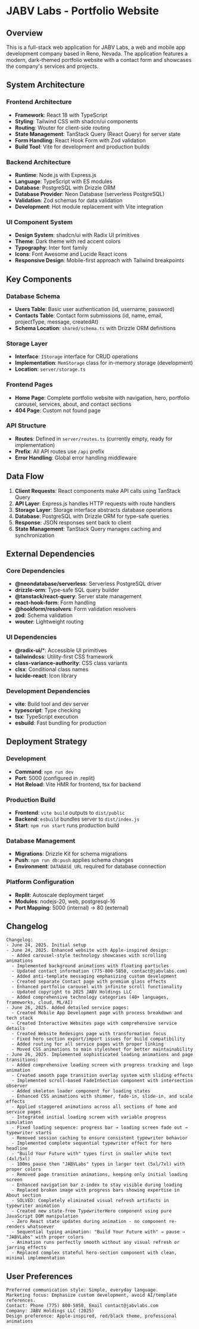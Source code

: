 # JABV Labs - Portfolio Website

## Overview

This is a full-stack web application for JABV Labs, a web and mobile app development company based in Reno, Nevada. The application features a modern, dark-themed portfolio website with a contact form and showcases the company's services and projects.

## System Architecture

### Frontend Architecture
- **Framework**: React 18 with TypeScript
- **Styling**: Tailwind CSS with shadcn/ui components
- **Routing**: Wouter for client-side routing
- **State Management**: TanStack Query (React Query) for server state
- **Form Handling**: React Hook Form with Zod validation
- **Build Tool**: Vite for development and production builds

### Backend Architecture
- **Runtime**: Node.js with Express.js
- **Language**: TypeScript with ES modules
- **Database**: PostgreSQL with Drizzle ORM
- **Database Provider**: Neon Database (serverless PostgreSQL)
- **Validation**: Zod schemas for data validation
- **Development**: Hot module replacement with Vite integration

### UI Component System
- **Design System**: shadcn/ui with Radix UI primitives
- **Theme**: Dark theme with red accent colors
- **Typography**: Inter font family
- **Icons**: Font Awesome and Lucide React icons
- **Responsive Design**: Mobile-first approach with Tailwind breakpoints

## Key Components

### Database Schema
- **Users Table**: Basic user authentication (id, username, password)
- **Contacts Table**: Contact form submissions (id, name, email, projectType, message, createdAt)
- **Schema Location**: `shared/schema.ts` with Drizzle ORM definitions

### Storage Layer
- **Interface**: `IStorage` interface for CRUD operations
- **Implementation**: `MemStorage` class for in-memory storage (development)
- **Location**: `server/storage.ts`

### Frontend Pages
- **Home Page**: Complete portfolio website with navigation, hero, portfolio carousel, services, about, and contact sections
- **404 Page**: Custom not found page

### API Structure
- **Routes**: Defined in `server/routes.ts` (currently empty, ready for implementation)
- **Prefix**: All API routes use `/api` prefix
- **Error Handling**: Global error handling middleware

## Data Flow

1. **Client Requests**: React components make API calls using TanStack Query
2. **API Layer**: Express.js handles HTTP requests with route handlers
3. **Storage Layer**: Storage interface abstracts database operations
4. **Database**: PostgreSQL with Drizzle ORM for type-safe queries
5. **Response**: JSON responses sent back to client
6. **State Management**: TanStack Query manages caching and synchronization

## External Dependencies

### Core Dependencies
- **@neondatabase/serverless**: Serverless PostgreSQL driver
- **drizzle-orm**: Type-safe SQL query builder
- **@tanstack/react-query**: Server state management
- **react-hook-form**: Form handling
- **@hookform/resolvers**: Form validation resolvers
- **zod**: Schema validation
- **wouter**: Lightweight routing

### UI Dependencies
- **@radix-ui/***: Accessible UI primitives
- **tailwindcss**: Utility-first CSS framework
- **class-variance-authority**: CSS class variants
- **clsx**: Conditional class names
- **lucide-react**: Icon library

### Development Dependencies
- **vite**: Build tool and dev server
- **typescript**: Type checking
- **tsx**: TypeScript execution
- **esbuild**: Fast bundling for production

## Deployment Strategy

### Development
- **Command**: `npm run dev`
- **Port**: 5000 (configured in .replit)
- **Hot Reload**: Vite HMR for frontend, tsx for backend

### Production Build
- **Frontend**: `vite build` outputs to `dist/public`
- **Backend**: `esbuild` bundles server to `dist/index.js`
- **Start**: `npm run start` runs production build

### Database Management
- **Migrations**: Drizzle Kit for schema migrations
- **Push**: `npm run db:push` applies schema changes
- **Environment**: `DATABASE_URL` required for database connection

### Platform Configuration
- **Replit**: Autoscale deployment target
- **Modules**: nodejs-20, web, postgresql-16
- **Port Mapping**: 5000 (internal) → 80 (external)

## Changelog

```
Changelog:
- June 24, 2025. Initial setup
- June 24, 2025. Enhanced website with Apple-inspired design:
  - Added carousel-style technology showcases with scrolling animations
  - Implemented background animations with floating particles
  - Updated contact information (775-800-5850, contact@jabvlabs.com)
  - Added anti-template messaging emphasizing custom development
  - Created separate Contact page with premium glass effects
  - Enhanced portfolio carousel with infinite scroll functionality
  - Updated copyright to 2025 JABV Holdings LLC
  - Added comprehensive technology categories (40+ languages, frameworks, cloud, ML/AI)
- June 26, 2025. Added detailed service pages:
  - Created Mobile App Development page with process breakdown and tech stack
  - Created Interactive Websites page with comprehensive service details
  - Created Website Redesigns page with transformation focus
  - Fixed hero section export/import issues for build compatibility
  - Added routing for all service pages with proper linking
  - Moved CSS animations to main stylesheet for better maintainability
- June 26, 2025. Implemented sophisticated loading animations and page transitions:
  - Added comprehensive loading screen with progress tracking and logo animation
  - Created smooth page transition overlay system with sliding effects
  - Implemented scroll-based FadeInSection component with intersection observer
  - Added skeleton loader component for loading states
  - Enhanced CSS animations with shimmer, fade-in, slide-in, and scale effects
  - Applied staggered animations across all sections of home and service pages
  - Integrated initial loading screen with variable progress simulation
  - Fixed loading sequence: progress bar → loading screen fade out → typewriter starts
  - Removed session caching to ensure consistent typewriter behavior
  - Implemented complete sequential typewriter effect for hero headline
  - "Build Your Future with" types first in smaller white text (4xl/5xl)
  - 100ms pause then "JABVLabs" types in larger text (5xl/7xl) with proper colors
  - Removed page transition animations, keeping only initial loading screen
  - Enhanced navigation bar z-index to stay visible during loading
  - Replaced broken image with progress bars showing expertise in About section
  - SOLVED: Completely eliminated visual refresh artifacts in typewriter animation
  - Created new state-free TypewriterHero component using pure JavaScript DOM manipulation
  - Zero React state updates during animation - no component re-renders whatsoever
  - Sequential typing animation: "Build Your Future with" → pause → "JABVLabs" with proper colors
  - Animation runs perfectly smooth without any visual refresh or jarring effects
  - Replaced complex stateful hero-section component with clean, minimal implementation
```

## User Preferences

```
Preferred communication style: Simple, everyday language.
Marketing focus: Emphasize custom development, avoid AI/template references.
Contact: Phone (775) 800-5850, Email contact@jabvlabs.com
Company: JABV Holdings LLC (2025)
Design preference: Apple-inspired, red/black theme, professional animations
```